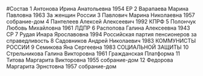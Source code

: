 #Состав
1 Антонова Ирина Анатольевна 1954 ЕР
2 Варапаева Марина Павловна 1963 За женщин России
3 Павлович Марина Николаевна 1957 собрание-дом
4 Пантелеев Алексей Алексеевич 1992 КПРФ
5 Полончук Любовь Михайловна 1961 ЛДПР
6 Распопова Галина Алексеевна 1943 СР
7 Рудая Инара Ярославовна 1994 Российская партия пенсионеров за справедливость
8 Садовников Андрей Николаевич 1983 КОММУНИСТЫ РОССИИ
9 Семикова Яна Сергеевна 1983 СОЦИАЛЬНОЙ ЗАЩИТЫ
10 Стрельникова Галина Викторовна 1961 Гражданская Платформа
11 Титова Маргарита Викторовна 1955 собрание-дом
12 Федорова Маргарита Эрнстовна 1957 собрание-дом
